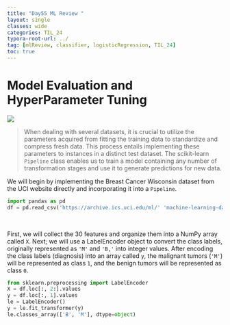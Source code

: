 ```yaml
---
title: "Day55 ML Review "
layout: single
classes: wide
categories: TIL_24
typora-root-url: ../
tag: [mlReview, classifier, logisticRegression, TIL_24]
toc: true 
---
```


# Model Evaluation and HyperParameter Tuning

<img src="/blog/images/2024-08-18-TIL24_Day55/230B0EC3-D77D-4768-B30F-7AC2D3A2A5CE_1_105_c.jpeg">

> When dealing with several datasets, it is crucial to utilize the parameters acquired from fitting the training data to standardize and compress fresh data. This process entails implementing these parameters to instances in a distinct test dataset. The scikit-learn `Pipeline` class enables us to train a model containing any number of transformation stages and use it to generate predictions for new data.



We will begin by implementing the Breast Cancer Wisconsin dataset from the UCI website directly and incorporating it into a `Pipeline`.

```python
import pandas as pd
df = pd.read_csv('https://archive.ics.uci.edu/ml/' 'machine-learning-databases' '/breast-cancer-wisconsin/wdbc.data', header=None)
```

<Br>

First, we will collect the 30 features and organize them into a NumPy array called `X`. Next; we will use a LabelEncoder object to convert the class labels, originally represented as `'M'` and ``'B,'`` into integer values. After encoding the class labels (diagnosis) into an array called `y`, the malignant tumors (`'M'`) will be represented as class `1`, and the benign tumors will be represented as class `0`.

```python
from sklearn.preprocessing import LabelEncoder
X = df.loc[:, 2:].values
y = df.loc[:, 1].values
le = LabelEncoder()
y = le.fit_transformer(y)
le.classes_array(['B', 'M'], dtype=object)
```





<br><br>

